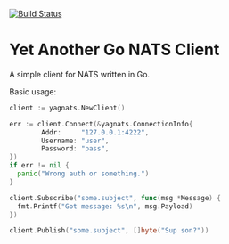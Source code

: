 [![Build Status](https://main.bosh-ci.cf-app.com/api/v1/teams/main/pipelines/yagnats/jobs/test/badge)](https://main.bosh-ci.cf-app.com/api/v1/teams/main/pipelines/yagnats)

Yet Another Go NATS Client
==========================

A simple client for NATS written in Go.

Basic usage:

```go
client := yagnats.NewClient()

err := client.Connect(&yagnats.ConnectionInfo{
		Addr:     "127.0.0.1:4222",
		Username: "user",
		Password: "pass",
})
if err != nil {
  panic("Wrong auth or something.")
}

client.Subscribe("some.subject", func(msg *Message) {
  fmt.Printf("Got message: %s\n", msg.Payload)
})

client.Publish("some.subject", []byte("Sup son?"))
```

